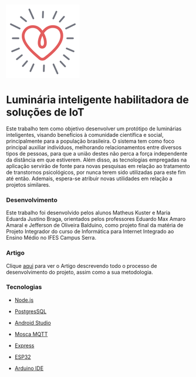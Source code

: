 ![logo](https://raw.githubusercontent.com/matheuskuster/luminaria_iot/master/android/applamp/app/src/main/res/mipmap-mdpi/coracao.png)

# Luminária inteligente habilitadora de soluções de IoT

Este trabalho tem como objetivo desenvolver um protótipo de luminárias inteligentes, visando benefícios à comunidade científica e social, principalmente para a população brasileira. O sistema tem como foco principal auxiliar indivíduos, melhorando relacionamentos entre diversos tipos de pessoas, para que a união destes não perca a força independente da distância em que estiverem. Além disso, as tecnologias empregadas na aplicação servirão de fonte para novas pesquisas em relação ao tratamento de transtornos psicológicos, por nunca terem sido utilizadas para este fim até então. Ademais, espera-se atribuir novas utilidades em relação a projetos similares.

### Desenvolvimento

Este trabalho foi desenvolvido pelos alunos Matheus Kuster e Maria Eduarda Justino Braga, orientados pelos professores Eduardo Max Amaro Amaral e Jefferson de Oliveira Balduino, como projeto final da matéria de Projeto Integrador do curso de Informática para Internet Integrado ao Ensino Médio no IFES Campus Serra.

### Artigo

Clique [aqui] para ver o Artigo descrevendo todo o processo de desenvolvimento do projeto, assim como a sua metodologia.

### Tecnologias

- [Node.js]
- [PostgresSQL]
- [Android Studio]
- [Mosca MQTT]
- [Express]
- [ESP32]
- [Arduino IDE]

  [PostgresSQL]: <https://www.postgresql.org/>
  [Android Studio]: <https://developer.android.com/studio>
  [Mosca MQTT]: <https://github.com/mcollina/mosca>
  [Node.js]: <http://nodejs.org>
  [ESP32]: <https://www.espressif.com/en/products/hardware/esp32/overview>
  [Arduino IDE]: <https://www.arduino.cc/en/main/software>
  [Express]: <https://expressjs.com/>
  [aqui]: <https://docs.google.com/document/d/1Elix3bsTiYfrYtpN47VeISXR-EsT7jdH/edit#heading=h.gjdgxs>
